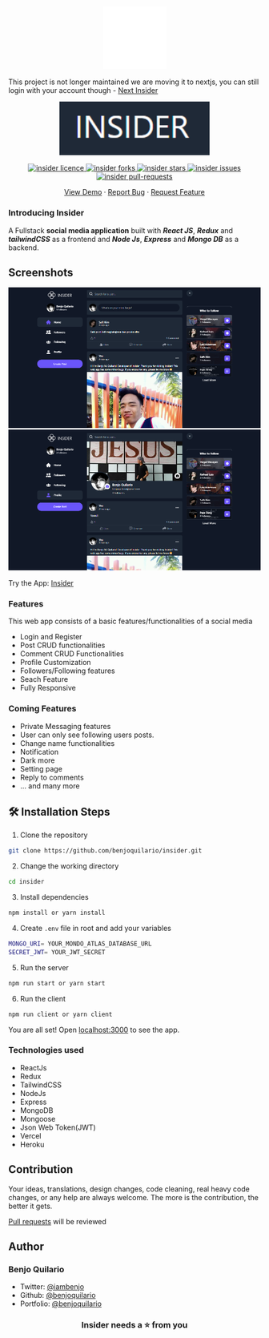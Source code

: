 <p align="center">
  <a href="https://insider.vercel.app/">
    <img alt="Insider" src="screenshots/icon.png" width="125" />
  </a>
</p>
  

This project is not longer maintained we are moving it to nextjs, you can still login with your account though - [Next Insider](https://github.com/benjoquilario/next-insider)
<p align="center">
  <a href="https://insider.vercel.app/">
    <img alt="Insider" src="screenshots/title.png" width="300" />
  </a>
</p>

<p align="center">
<a href="https://github.com/benjoquilario/insider/blob/master/LICENSE" target="blank">
<img src="https://img.shields.io/github/license/saviomartin/codehouse?style=flat-square" alt="insider licence" />
</a>
<a href="https://github.com/benjoquilario/insider/fork" target="blank">
<img src="https://img.shields.io/github/forks/benjoquilario/insider?style=flat-square" alt="insider forks"/>
</a>
<a href="https://github.com/benjoquilario/insider/stargazers" target="blank">
<img src="https://img.shields.io/github/stars/benjoquilario/insider?style=flat-square" alt="insider stars"/>
</a>
<a href="https://github.com/benjoquilario/insider/issues" target="blank">
<img src="https://img.shields.io/github/issues/benjoquilario/insider?style=flat-square" alt="insider issues"/>
</a>
<a href="https://github.com/benjoquilario/insider/pulls" target="blank">
<img src="https://img.shields.io/github/issues-pr/benjoquilario/insider?style=flat-square" alt="insider pull-requests"/>
</a>
</p>

<p align="center">
    <a href="https://insider.vercel.app/" target="blank">View Demo</a>
    ·
    <a href="https://github.com/benjoquilario/insider/issues/new/choose">Report Bug</a>
    ·
    <a href="https://github.com/benjoquilario/insider/issues/new/choose">Request Feature</a>
</p>

### Introducing Insider

A Fullstack **social media application** built with **_React JS_**, **_Redux_** and **_tailwindCSS_** as a frontend and **_Node Js_**, **_Express_** and **_Mongo DB_** as a backend.

## Screenshots

<a href="https://insider.vercel.app/" target="blank">
  <img src="screenshots/home.png" />
</a>
<a href="https://insider.vercel.app/" target="blank">
  <img src="screenshots/profile.png" />
</a>

Try the App: [Insider](https://insider.vercel.app/)

### Features

This web app consists of a basic features/functionalities of a social media

- Login and Register
- Post CRUD functionalities
- Comment CRUD Functionalities
- Profile Customization
- Followers/Following features
- Seach Feature
- Fully Responsive

### Coming Features

- Private Messaging features
- User can only see following users posts.
- Change name functionalities
- Notification
- Dark more
- Setting page
- Reply to comments
- … and many more

## 🛠️ Installation Steps

1. Clone the repository

```bash
git clone https://github.com/benjoquilario/insider.git
```

2. Change the working directory

```bash
cd insider
```

3. Install dependencies

```bash
npm install or yarn install
```

4. Create `.env` file in root and add your variables

```bash
MONGO_URI= YOUR_MONDO_ATLAS_DATABASE_URL
SECRET_JWT= YOUR_JWT_SECRET
```

5. Run the server

```bash
npm run start or yarn start
```

6. Run the client

```bash
npm run client or yarn client
```

You are all set! Open [localhost:3000](http://localhost:3000/) to see the app.

### Technologies used

- ReactJs
- Redux
- TailwindCSS
- NodeJs
- Express
- MongoDB
- Mongoose
- Json Web Token(JWT)
- Vercel
- Heroku

## Contribution

Your ideas, translations, design changes, code cleaning, real heavy code changes, or any help are always welcome. The more is the contribution, the better it gets.

[Pull requests](https://github.com/benjoquilario/insider/pulls) will be reviewed

## Author

### Benjo Quilario

- Twitter: [@iambenjo](https://twitter.com/iam_benjo)
- Github: [@benjoquilario](https://github.com/benjoquilario)
- Portfolio: [@benjoquilario](https://benjoquilario.me)

<h3 align="center">
Insider needs a ⭐️ from you
</h3>

